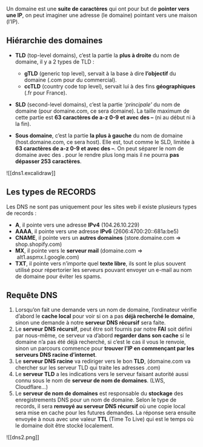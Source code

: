 Un domaine est une **suite de caractères** qui ont pour but de **pointer vers une IP**, on peut imaginer une
adresse (le domaine) pointant vers une maison (l’IP).

## __Hiérarchie des domaines__

- **TLD** (top-level domains), c’est la partie la **plus à droite** du nom de domaine, il y a 2 types de TLD :
	- **gTLD** (generic top level), servait à la base à dire **l’objectif** du domaine (.com pour du commercial).
	- **ccTLD** (country code top level), servait lui à des fins **géographiques** (.fr pour France).

- **SLD** (second-level domains), c’est la partie *‘principale’* du nom de domaine (pour domaine.com, ce sera domaine). La taille maximum de cette partie est **63 caractères de a-z 0-9 et avec des –** (ni au début ni à la fin).

- **Sous domaine**, c’est la partie **la plus à gauche** du nom de domaine (host.domaine.com, ce sera host). Elle est, tout comme le SLD, limitée à **63 caractères de a-z 0-9 et avec des –**. On peut séparer le nom de domaine avec des . pour le rendre plus long mais il ne pourra **pas dépasser 253 caractères**.

![[dns1.excalidraw]]

## __Les types de RECORDS__

Les DNS ne sont pas uniquement pour les sites web il existe plusieurs types de records :
- **A**, il pointe vers une adresse **IPv4** (104.26.10.229)
- **AAAA**, il pointe vers une adresse **IPv6** (2606:4700:20::681a:be5)
- **CNAME**, il pointe vers un **autres domaines** (store.domaine.com => shop.shopify.com)
- **MX**, il pointe vers le **serveur mail** (domaine.com =>  alt1.aspmx.l.google.com)
- **TXT**, il pointe vers n’importe quel **texte libre**, ils sont le plus souvent utilisé pour répertorier les serveurs pouvant envoyer un e-mail au nom de domaine pour éviter les spams.

## __Requête DNS__

1) Lorsqu’on fait une demande vers un nom de domaine, l’ordinateur vérifie d’abord le **cache local** pour voir si on a pas **déjà recherché le domaine**, sinon une demande à notre **serveur DNS récursif** sera faite.
2) Le **serveur DNS récursif**, peut être soit fournis par notre **FAI** soit défini par nous-même, ce serveur va d’abord **regarder dans son cache** si le domaine n’a pas été déjà recherché, si c’est le cas il vous le renvoie, sinon un parcours commence pour **trouver l’IP en commençant par les serveurs DNS racine d’internet**.
3) Le **serveur DNS racine** va rediriger vers le bon **TLD**, (domaine.com va chercher sur les serveur TLD qui traite les adresses .com)
4) Le **serveur TLD** a les indications vers le serveur faisant autorité aussi connu sous le nom de **serveur de nom de domaines**. (LWS, Cloudflare…)
5) Le **serveur de nom de domaines** est responsable du **stockage** des enregistrements DNS pour un nom de domaine. Selon le type de records, il sera **renvoyé au serveur DNS récursif** où une copie local sera mise en cache pour les futures demandes. La réponse sera ensuite envoyée à nous avec une valeur **TTL** (Time To Live) qui est le temps où le domaine doit être stocké localement.

![[dns2.png]]